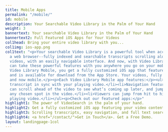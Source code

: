 ```yaml
---
title: Mobile Apps
permalink: "/mobile/"
id: mobile
description: Your Searchable Video Library in the Palm of Your Hand
weight: 3
bannertext: Your searchable Video Library in the Palm of Your Hand
bannertext2: Full Featured iOS Apps for Your Videos
col1head: Bring your entire video library with you...
col1img: ios-app.png
col1text: "<p>Your searchable Video Library is a powerful tool when accessed from
  a web browser--fully indexed and searchable transcripts scrolling alongside your
  videos, with an easily navigable interface. And now, with Video Library Mobile you
  can take these powerful features with you anywhere you go on your mobile device.</p><p>With
  Video Library Mobile, you get a fully customized iOS app that features your branding
  and is available for download from the App Store. Your videos, fully searchable,
  and now mobile.</p><p>Each Video Library Mobile app features:</p><ul><li>A scrolling
  transcript in sync with your playing video.</li><li>Navigation features, so viewers
  can scroll ahead of the video to see what’s coming up later, and jump directly to
  any chosen spot in the video.</li><li>Viewers can jump from hit to hit while their
  playing video.</li></ul><p>Check out our featured apps:</p>"
highlight1: The power of VideoSearch in the palm of your hand.
highlight2: Get a fully customized iOS app featuring your video content.
highlight3: Scrolling transcripts, easy navigation, and full text search.
highlight4: <a href="/contact/">Get in Touch</a>. Get a Free Demo.
layout: landingpage-1col
---
```

